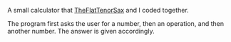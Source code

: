 A small calculator that [TheFlatTenorSax](https://github.com/TheFlatTenorSax) and I coded together.

The program first asks the user for a number, then an operation, and then another number.
The answer is given accordingly.
